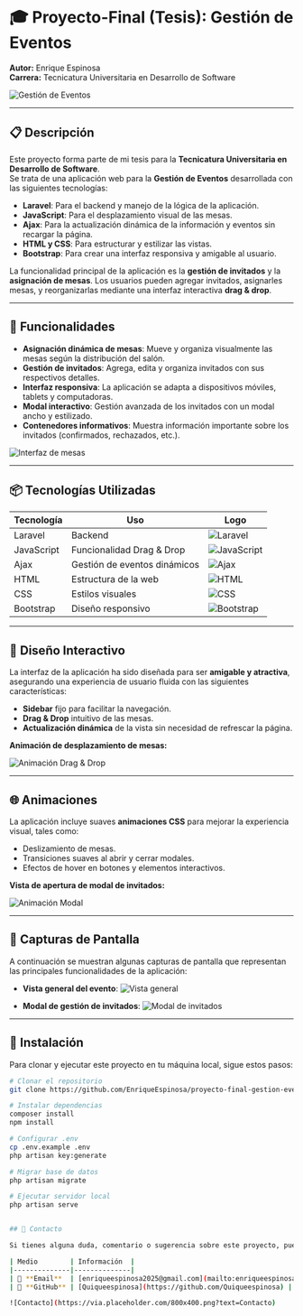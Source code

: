 # 🎓 Proyecto-Final (Tesis): Gestión de Eventos  
**Autor:** Enrique Espinosa  
**Carrera:** Tecnicatura Universitaria en Desarrollo de Software

![Gestión de Eventos](https://via.placeholder.com/800x400.png?text=Gestion+de+Eventos)

---

## 📋 Descripción

Este proyecto forma parte de mi tesis para la **Tecnicatura Universitaria en Desarrollo de Software**.  
Se trata de una aplicación web para la **Gestión de Eventos** desarrollada con las siguientes tecnologías:

- **Laravel**: Para el backend y manejo de la lógica de la aplicación.
- **JavaScript**: Para el desplazamiento visual de las mesas.
- **Ajax**: Para la actualización dinámica de la información y eventos sin recargar la página.
- **HTML y CSS**: Para estructurar y estilizar las vistas.
- **Bootstrap**: Para crear una interfaz responsiva y amigable al usuario.

La funcionalidad principal de la aplicación es la **gestión de invitados** y la **asignación de mesas**. Los usuarios pueden agregar invitados, asignarles mesas, y reorganizarlas mediante una interfaz interactiva **drag & drop**.

---

## 🚀 Funcionalidades

- **Asignación dinámica de mesas**: Mueve y organiza visualmente las mesas según la distribución del salón.
- **Gestión de invitados**: Agrega, edita y organiza invitados con sus respectivos detalles.
- **Interfaz responsiva**: La aplicación se adapta a dispositivos móviles, tablets y computadoras.
- **Modal interactivo**: Gestión avanzada de los invitados con un modal ancho y estilizado.
- **Contenedores informativos**: Muestra información importante sobre los invitados (confirmados, rechazados, etc.).
  
![Interfaz de mesas](https://via.placeholder.com/800x400.png?text=Interfaz+de+Mesas)

---

## 📦 Tecnologías Utilizadas

| Tecnología  | Uso           | Logo |
|-------------|----------------|------|
| Laravel     | Backend        | ![Laravel](https://img.icons8.com/fluency/48/000000/laravel.png) |
| JavaScript  | Funcionalidad Drag & Drop | ![JavaScript](https://img.icons8.com/color/48/000000/javascript.png) |
| Ajax        | Gestión de eventos dinámicos | ![Ajax](https://img.icons8.com/external-flatart-icons-outline-flatarticons/64/000000/external-ajax-seo-flatart-icons-outline-flatarticons.png) |
| HTML        | Estructura de la web | ![HTML](https://img.icons8.com/color/48/000000/html-5--v1.png) |
| CSS         | Estilos visuales | ![CSS](https://img.icons8.com/color/48/000000/css3.png) |
| Bootstrap   | Diseño responsivo | ![Bootstrap](https://img.icons8.com/color/48/000000/bootstrap.png) |

---

## 📐 Diseño Interactivo

La interfaz de la aplicación ha sido diseñada para ser **amigable y atractiva**, asegurando una experiencia de usuario fluida con las siguientes características:

- **Sidebar** fijo para facilitar la navegación.
- **Drag & Drop** intuitivo de las mesas.
- **Actualización dinámica** de la vista sin necesidad de refrescar la página.

**Animación de desplazamiento de mesas:**

![Animación Drag & Drop](https://via.placeholder.com/800x400.gif?text=Drag+%26+Drop+Animation)

---

## 🌐 Animaciones

La aplicación incluye suaves **animaciones CSS** para mejorar la experiencia visual, tales como:

- Deslizamiento de mesas.
- Transiciones suaves al abrir y cerrar modales.
- Efectos de hover en botones y elementos interactivos.

**Vista de apertura de modal de invitados:**

![Animación Modal](https://via.placeholder.com/800x400.gif?text=Modal+Animation)

---

## 📸 Capturas de Pantalla

A continuación se muestran algunas capturas de pantalla que representan las principales funcionalidades de la aplicación:

- **Vista general del evento**:
  ![Vista general](https://via.placeholder.com/800x400.png?text=Vista+General)

- **Modal de gestión de invitados**:
  ![Modal de invitados](https://via.placeholder.com/800x400.png?text=Modal+de+Invitados)

---

## 🔧 Instalación

Para clonar y ejecutar este proyecto en tu máquina local, sigue estos pasos:

```bash
# Clonar el repositorio
git clone https://github.com/EnriqueEspinosa/proyecto-final-gestion-eventos.git

# Instalar dependencias
composer install
npm install

# Configurar .env
cp .env.example .env
php artisan key:generate

# Migrar base de datos
php artisan migrate

# Ejecutar servidor local
php artisan serve


## 🤝 Contacto

Si tienes alguna duda, comentario o sugerencia sobre este proyecto, puedes contactarme por los siguientes medios:

| Medio        | Información  |
|--------------|--------------|
| 📧 **Email**  | [enriqueespinosa2025@gmail.com](mailto:enriqueespinosa2025@gmail.com) |
| 🐙 **GitHub** | [Quiqueespinosa](https://github.com/Quiqueespinosa) |

![Contacto](https://via.placeholder.com/800x400.png?text=Contacto)
